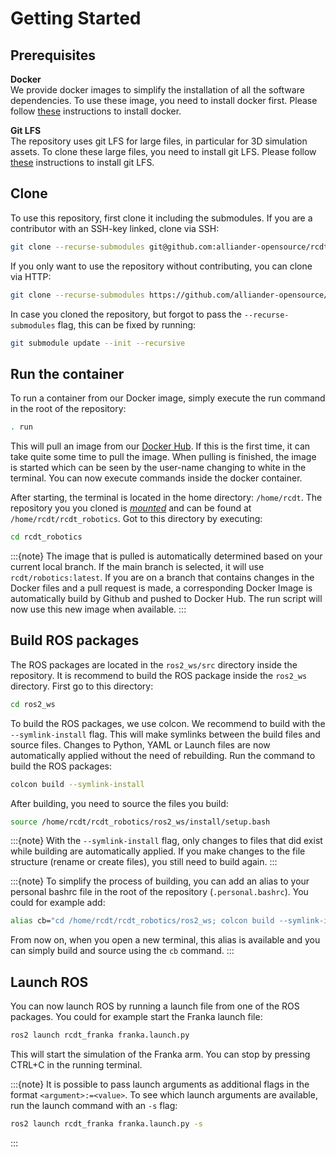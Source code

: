 <!--
SPDX-FileCopyrightText: Alliander N. V.

SPDX-License-Identifier: Apache-2.0
-->

# Getting Started

## Prerequisites

**Docker**\
We provide docker images to simplify the installation of all the software dependencies. To use these image, you need to install docker first. Please follow [these](docker) instructions to install docker.

**Git LFS**\
The repository uses git LFS for large files, in particular for 3D simulation assets. To clone these large files, you need to install git LFS. Please follow  [these](https://git-lfs.com/) instructions to install git LFS.

## Clone

To use this repository, first clone it including the submodules. If you are a contributor with an SSH-key linked, clone via SSH:

```bash
git clone --recurse-submodules git@github.com:alliander-opensource/rcdt_robotics.git
```

If you only want to use the repository without contributing, you can clone via HTTP:

```bash
git clone --recurse-submodules https://github.com/alliander-opensource/rcdt_robotics.git
```

In case you cloned the repository, but forgot to pass the `--recurse-submodules` flag, this can be fixed by running:

```bash
git submodule update --init --recursive
```

## Run the container

To run a container from our Docker image, simply execute the run command in the root of the repository:

```bash
. run
```

This will pull an image from our [Docker Hub](https://hub.docker.com/r/rcdt/robotics). If this is the first time, it can take quite some time to pull the image. When pulling is finished, the image is started which can be seen by the user-name changing to white in the terminal. You can now execute commands inside the docker container.

After starting, the terminal is located in the home directory: `/home/rcdt`. The repository you you cloned is [*mounted*](https://docs.docker.com/engine/storage/bind-mounts/) and can be found at `/home/rcdt/rcdt_robotics`. Got to this directory by executing:

```bash
cd rcdt_robotics
```

:::{note}
The image that is pulled is automatically determined based on your current local branch. If the main branch is selected, it will use `rcdt/robotics:latest`. If you are on a branch that contains changes in the Docker files and a pull request is made, a corresponding Docker Image is automatically build by Github and pushed to Docker Hub. The run script will now use this new image when available.
:::

## Build ROS packages

The ROS packages are located in the `ros2_ws/src` directory inside the repository. It is recommend to build the ROS package inside the `ros2_ws` directory. First go to this directory:

```bash
cd ros2_ws
```

To build the ROS packages, we use colcon. We recommend to build with the `--symlink-install` flag. This will make symlinks between the build files and source files. Changes to Python, YAML or Launch files are now automatically applied without the need of rebuilding. Run the command to build the ROS packages:

```bash
colcon build --symlink-install
```

After building, you need to source the files you build:

```bash
source /home/rcdt/rcdt_robotics/ros2_ws/install/setup.bash
```

:::{note}
With the `--symlink-install` flag, only changes to files that did exist while building are automatically applied. If you make changes to the file structure (rename or create files), you still need to build again.
:::

:::{note}
To simplify the process of building, you can add an alias to your personal bashrc file in the root of the repository (`.personal.bashrc`). You could for example add:

```bash
alias cb="cd /home/rcdt/rcdt_robotics/ros2_ws; colcon build --symlink-install; source install/setup.bash"
```

From now on, when you open a new terminal, this alias is available and you can simply build and source using the `cb` command.
:::

## Launch ROS

You can now launch ROS by running a launch file from one of the ROS packages. You could for example start the Franka launch file:

```bash
ros2 launch rcdt_franka franka.launch.py
```

This will start the simulation of the Franka arm. You can stop by pressing CTRL+C in the running terminal.

:::{note}
It is possible to pass launch arguments as additional flags in the format `<argument>:=<value>`. To see which launch arguments are available, run the launch command with an `-s` flag:

```bash
ros2 launch rcdt_franka franka.launch.py -s
```

:::
